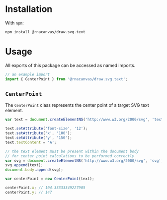 # Installation

With `npm`:

```
npm install @rnacanvas/draw.svg.text
```

# Usage

All exports of this package can be accessed as named imports.

```javascript
// an example import
import { CenterPoint } from '@rnacanvas/draw.svg.text';
```

## `CenterPoint`

The `CenterPoint` class represents the center point of a target SVG text element.

```javascript
var text = document.createElementNS('http://www.w3.org/2000/svg', 'text');

text.setAttribute('font-size', '12');
text.setAttribute('x', '100');
text.setAttribute('y', '150');
text.textContent = 'A';

// the text element must be present within the document body
// for center point calculations to be performed correctly
var svg = document.createElementNS('http://www.w3.org/2000/svg', 'svg');
svg.append(text);
document.body.append(svg);

var centerPoint = new CenterPoint(text);

centerPoint.x; // 104.33333349227905
centerPoint.y; // 147
```
